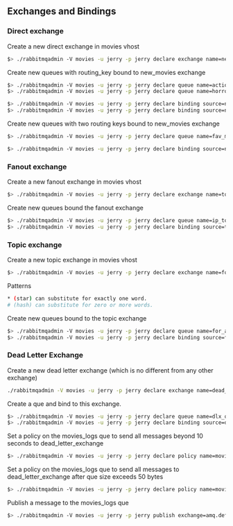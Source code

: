 ## Exchanges and Bindings


### Direct exchange
Create a new direct exchange in movies vhost
```sh
$> ./rabbitmqadmin -V movies -u jerry -p jerry declare exchange name=new_movies_exchange type=direct
```

Create new queues with routing_key bound to new_movies exchange
```sh
$> ./rabbitmqadmin -V movies -u jerry -p jerry declare queue name=action_movies_que
$> ./rabbitmqadmin -V movies -u jerry -p jerry declare queue name=horror_movies_que
```

```sh
$> ./rabbitmqadmin -V movies -u jerry -p jerry declare binding source=new_movies_exchange destination=action_movies_que routing_key=act
$> ./rabbitmqadmin -V movies -u jerry -p jerry declare binding source=new_movies_exchange destination=horror_movies_que routing_key=hor
```

Create new queues with two routing keys bound to new_movies exchange
```sh
$> ./rabbitmqadmin -V movies -u jerry -p jerry declare queue name=fav_movies_que
```

```sh
$> ./rabbitmqadmin -V movies -u jerry -p jerry declare binding source=new_movies_exchange destination=fav_movies_que routing_key=act routing_key=hor
```

### Fanout exchange

Create a new fanout exchange in movies vhost
```sh
$> ./rabbitmqadmin -V movies -u jerry -p jerry declare exchange name=top_rev_exchange type=fanout
```

Create new queues bound the fanout exchange
```sh
$> ./rabbitmqadmin -V movies -u jerry -p jerry declare queue name=ip_top_rev
$> ./rabbitmqadmin -V movies -u jerry -p jerry declare binding source=top_rev_exchange destination=ip_top_rev
```

### Topic exchange
Create a new topic exchange in movies vhost
```sh
$> ./rabbitmqadmin -V movies -u jerry -p jerry declare exchange name=for_movies_exchange type=topic
```

Patterns
```sh
* (star) can substitute for exactly one word.
# (hash) can substitute for zero or more words.
```

Create new queues bound to the topic exchange
```sh
$> ./rabbitmqadmin -V movies -u jerry -p jerry declare queue name=for_action_que
$> ./rabbitmqadmin -V movies -u jerry -p jerry declare binding source=for_movies_exchange destination=for_action_que routing_key="*.*.ac"
```

### Dead Letter Exchange
Create a new dead letter exchange (which is no different from any other exchange)
```sh
./rabbitmqadmin -V movies -u jerry -p jerry declare exchange name=dead_letter_exchange type=fanout
```

Create a que and bind to this exchange.
```sh
$> ./rabbitmqadmin -V movies -u jerry -p jerry declare queue name=dlx_que
$> ./rabbitmqadmin -V movies -u jerry -p jerry declare binding source=dead_letter_exchange destination=dlx_que
```

Set a policy on the movies_logs que to send all messages beyond 10 seconds to dead_letter_exchange
```sh
$> ./rabbitmqadmin -V movies -u jerry -p jerry declare policy name=movies_ttl pattern=^movies_logs$ definition="{\"dead-letter-exchange\":\"dead_letter_exchange\",\"message-ttl\":10000}" apply-to=queues
```

Set a policy on the movies_logs que to send all messages to dead_letter_exchange after que size exceeds 50 bytes
```sh
$> ./rabbitmqadmin -V movies -u jerry -p jerry declare policy name=movies_msgsize pattern=^movies_logs$ definition="{\"dead-letter-exchange\":\"dead_letter_exchange\",\"max-length-bytes\":50}" apply-to=queues
```

Publish a message to the movies_logs que
```sh
$> ./rabbitmqadmin -V movies -u jerry -p jerry publish exchange=amq.default routing_key=movies_logs payload="hello, world"
```
